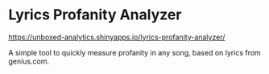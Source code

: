 # Lyrics Profanity Analyzer
https://unboxed-analytics.shinyapps.io/lyrics-profanity-analyzer/

A simple tool to quickly measure profanity in any song, based on lyrics from genius.com.

